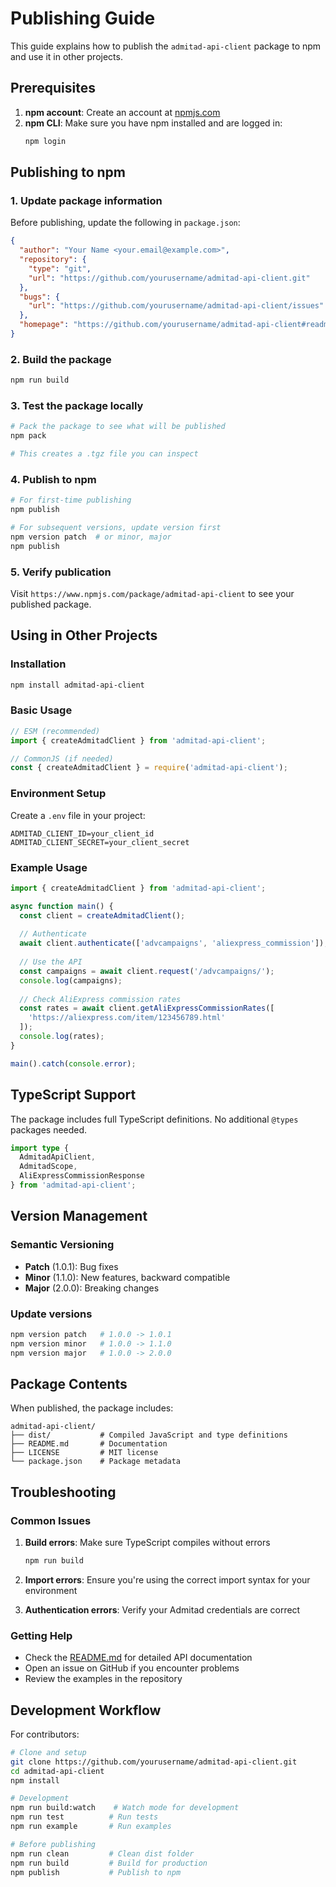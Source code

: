 # Publishing Guide

This guide explains how to publish the `admitad-api-client` package to npm and use it in other projects.

## Prerequisites

1. **npm account**: Create an account at [npmjs.com](https://www.npmjs.com/)
2. **npm CLI**: Make sure you have npm installed and are logged in:
   ```bash
   npm login
   ```

## Publishing to npm

### 1. Update package information

Before publishing, update the following in `package.json`:

```json
{
  "author": "Your Name <your.email@example.com>",
  "repository": {
    "type": "git",
    "url": "https://github.com/yourusername/admitad-api-client.git"
  },
  "bugs": {
    "url": "https://github.com/yourusername/admitad-api-client/issues"
  },
  "homepage": "https://github.com/yourusername/admitad-api-client#readme"
}
```

### 2. Build the package

```bash
npm run build
```

### 3. Test the package locally

```bash
# Pack the package to see what will be published
npm pack

# This creates a .tgz file you can inspect
```

### 4. Publish to npm

```bash
# For first-time publishing
npm publish

# For subsequent versions, update version first
npm version patch  # or minor, major
npm publish
```

### 5. Verify publication

Visit `https://www.npmjs.com/package/admitad-api-client` to see your published package.

## Using in Other Projects

### Installation

```bash
npm install admitad-api-client
```

### Basic Usage

```typescript
// ESM (recommended)
import { createAdmitadClient } from 'admitad-api-client';

// CommonJS (if needed)
const { createAdmitadClient } = require('admitad-api-client');
```

### Environment Setup

Create a `.env` file in your project:

```env
ADMITAD_CLIENT_ID=your_client_id
ADMITAD_CLIENT_SECRET=your_client_secret
```

### Example Usage

```typescript
import { createAdmitadClient } from 'admitad-api-client';

async function main() {
  const client = createAdmitadClient();
  
  // Authenticate
  await client.authenticate(['advcampaigns', 'aliexpress_commission']);
  
  // Use the API
  const campaigns = await client.request('/advcampaigns/');
  console.log(campaigns);
  
  // Check AliExpress commission rates
  const rates = await client.getAliExpressCommissionRates([
    'https://aliexpress.com/item/123456789.html'
  ]);
  console.log(rates);
}

main().catch(console.error);
```

## TypeScript Support

The package includes full TypeScript definitions. No additional `@types` packages needed.

```typescript
import type { 
  AdmitadApiClient, 
  AdmitadScope,
  AliExpressCommissionResponse 
} from 'admitad-api-client';
```

## Version Management

### Semantic Versioning

- **Patch** (1.0.1): Bug fixes
- **Minor** (1.1.0): New features, backward compatible
- **Major** (2.0.0): Breaking changes

### Update versions

```bash
npm version patch   # 1.0.0 -> 1.0.1
npm version minor   # 1.0.0 -> 1.1.0
npm version major   # 1.0.0 -> 2.0.0
```

## Package Contents

When published, the package includes:

```
admitad-api-client/
├── dist/           # Compiled JavaScript and type definitions
├── README.md       # Documentation
├── LICENSE         # MIT license
└── package.json    # Package metadata
```

## Troubleshooting

### Common Issues

1. **Build errors**: Make sure TypeScript compiles without errors
   ```bash
   npm run build
   ```

2. **Import errors**: Ensure you're using the correct import syntax for your environment

3. **Authentication errors**: Verify your Admitad credentials are correct

### Getting Help

- Check the [README.md](./README.md) for detailed API documentation
- Open an issue on GitHub if you encounter problems
- Review the examples in the repository

## Development Workflow

For contributors:

```bash
# Clone and setup
git clone https://github.com/yourusername/admitad-api-client.git
cd admitad-api-client
npm install

# Development
npm run build:watch    # Watch mode for development
npm run test          # Run tests
npm run example       # Run examples

# Before publishing
npm run clean         # Clean dist folder
npm run build         # Build for production
npm publish           # Publish to npm
``` 